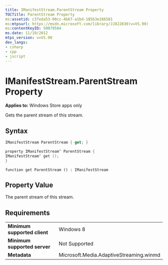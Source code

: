 ```yaml
---
title: IManifestStream.ParentStream Property
TOCTitle: ParentStream Property
ms:assetid: c37eda53-90cc-4b67-a1bd-185b3e186581
ms:mtpsurl: https://msdn.microsoft.com/library/JJ822830(v=VS.90)
ms:contentKeyID: 50079584
ms.date: 11/19/2012
mtps_version: v=VS.90
dev_langs:
- csharp
- cpp
- jscript
---
```


# IManifestStream.ParentStream Property

**Applies to:** Windows Store apps only

Gets the parent stream of this stream.

## Syntax

```csharp
IManifestStream ParentStream { get; }
```

```cpp
property IManifestStream^ ParentStream {
IManifestStream^ get ();
}
```

```jscript
function get ParentStream () : IManifestStream
```

## Property Value

The parent stream of this stream.

## Requirements

|||
|--- |--- |
|**Minimum supported client**|Windows 8|
|**Minimum supported server**|Not Supported|
|**Metadata**|Microsoft.Media.AdaptiveStreaming.winmd|

